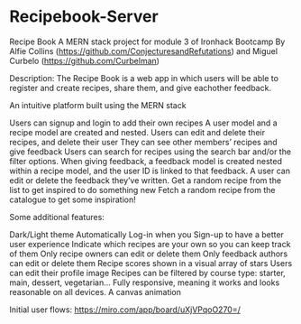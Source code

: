 # Recipebook-Server

Recipe Book A MERN stack project for module 3 of Ironhack Bootcamp By Alfie Collins (https://github.com/ConjecturesandRefutations) and Miguel Curbelo (https://github.com/Curbelman)

Description: The Recipe Book is a web app in which users will be able to register and create recipes, share them, and give eachother feedback.

An intuitive platform built using the MERN stack

Users can signup and login to add their own recipes A user model and a recipe model are created and nested. Users can edit and delete their recipes, and delete their user They can see other members’ recipes and give feedback Users can search for recipes using the search bar and/or the filter options. When giving feedback, a feedback model is created nested within a recipe model, and the user ID is linked to that feedback. A user can edit or delete the feedback they’ve written. Get a random recipe from the list to get inspired to do something new Fetch a random recipe from the catalogue to get some inspiration!

Some additional features:

Dark/Light theme Automatically Log-in when you Sign-up to have a better user experience Indicate which recipes are your own so you can keep track of them Only recipe owners can edit or delete them Only feedback authors can edit or delete them Recipe scores shown in a visual array of stars Users can edit their profile image Recipes can be filtered by course type: starter, main, dessert, vegetarian… Fully responsive, meaning it works and looks reasonable on all devices. A canvas animation

Initial user flows: https://miro.com/app/board/uXjVPqoO270=/
